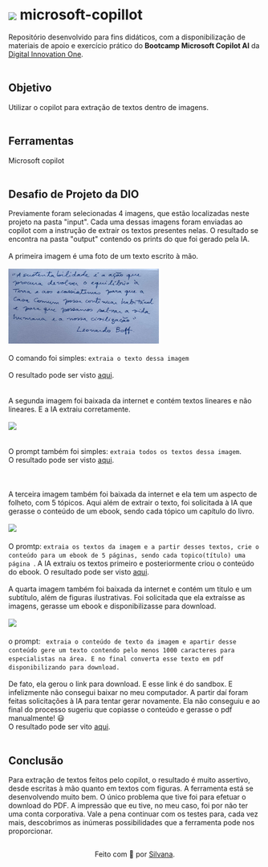 <h1>
    <a href="https://www.dio.me/">
     <img align="center" width="40px" src="https://hermes.digitalinnovation.one/assets/diome/logo-minimized.png"></a>
    <span>microsoft-copillot</span>
</h1>

Repositório desenvolvido para fins didáticos, com a disponibilização de materiais de apoio e exercício prático do **Bootcamp Microsoft Copilot AI** da [Digital Innovation One](https://www.dio.me/).
<br><br>
## Objetivo
Utilizar o copilot para extração de textos dentro de imagens.
<br><br>
## Ferramentas
Microsoft copilot
<br><br>
## Desafio de Projeto da DIO
Previamente foram selecionadas 4 imagens, que estão localizadas neste projeto na pasta "input". Cada uma dessas imagens foram enviadas ao copilot com a instrução de extrair os textos presentes nelas. O resultado se encontra na pasta "output" contendo os prints do que foi gerado pela IA.
<br><br>
A primeira imagem é uma foto de um texto escrito à mão.<br><br>
<img src="https://github.com/silvanat/microsoft-copillot/blob/main/inputs/texto_escrito_a_mao.jpeg" width="300px"><br><br>
O comando foi simples:
```extraia o texto dessa imagem ```<br><br>
O resultado pode ser visto <a href="https://github.com/silvanat/microsoft-copillot/blob/main/output/copilot_texto_escrito_a_mao.png">aqui</a>.<br>
<br><br>
A segunda imagem foi baixada da internet e contém textos lineares e não lineares. E a IA extraiu corretamente. <br><br>
<img src="https://github.com/silvanat/microsoft-copillot/blob/main/inputs/tripedasustentabilidade.jpg" width="300px"><br><br>

O prompt também foi simples: ```extraia todos os textos dessa imagem```. <br>
O resultado pode ser visto <a href="https://github.com/silvanat/microsoft-copillot/blob/main/output/copilot_tripedasustentabilidade.png">aqui</a>.<br><br>
<br><br>
A terceira imagem também foi baixada da internet e ela tem um aspecto de folheto, com 5 tópicos. Aqui além de extrair o texto, foi solicitada à IA que gerasse o conteúdo de um ebook, sendo cada tópico um capítulo do livro. <br><br>
<img src="https://github.com/silvanat/microsoft-copillot/blob/main/inputs/sustentabilidade_empresa.jpg" width="300px"><br><br>
O promtp: ```extraia os textos da imagem e a partir desses textos, crie o conteúdo para um ebook de 5 páginas, sendo cada topico(título) uma página ```. 
A IA extraiu os textos primeiro e posteriormente criou o conteúdo do ebook.
O resultado pode ser visto <a href="https://github.com/silvanat/microsoft-copillot/blob/main/output/copilot_sustentabilidade_empresa.png">aqui</a>.
<br><br>
A quarta imagem também foi baixada da internet e contém um titulo e um subtítulo, além de figuras ilustrativas. Foi solicitada que ela extraísse as imagens, gerasse um ebook e disponibilizasse para download.<br><br>
<img src="https://github.com/silvanat/microsoft-copillot/blob/main/inputs/ia_agronegocio.png" width="300px"><br><br>
o prompt: ``` extraia o conteúdo de texto da imagem e apartir desse conteúdo gere um texto contendo pelo menos 1000 caracteres para especialistas na área. E no final converta esse texto em pdf disponibilizando para download.```<br><br>
De fato, ela gerou o link para download. E esse link é do sandbox. E infelizmente não consegui baixar no meu computador. A partir daí foram feitas solicitações à IA para tentar gerar novamente. Ela não conseguiu e ao final do processo sugeriu que copiasse o conteúdo e gerasse o pdf manualmente! 😃 <br>
O resultado pode ser vito <a href="https://github.com/silvanat/microsoft-copillot/blob/main/output/copilot_ia_agronegocio.png">aqui</a>.<br><br>


## Conclusão
Para extração de textos feitos pelo copilot, o resultado é muito assertivo, desde escritas à mão quanto em textos com figuras. A ferramenta está se desenvolvendo muito bem. O único problema que tive foi para efetuar o download do PDF. A impressão que eu tive, no meu caso, foi por não ter uma conta corporativa. Vale a pena continuar com os testes para, cada vez mais, descobrimos as inúmeras possibilidades que a ferramenta pode nos proporcionar.

##
<div align="center">Feito com 💙 por <a href="https://github.com/silvanat">Silvana</a>.</div>

